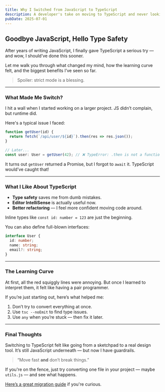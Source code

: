 ```yaml
---
title: Why I Switched from JavaScript to TypeScript
description: A developer's take on moving to TypeScript and never looking back.
pubDate: 2025-07-01
---
```


## Goodbye JavaScript, Hello Type Safety

After years of writing JavaScript, I finally gave TypeScript a serious try — and wow, I should’ve done this sooner.

Let me walk you through what changed my mind, how the learning curve felt, and the biggest benefits I’ve seen so far.

> Spoiler: strict mode is a blessing.

---

### What Made Me Switch?

I hit a wall when I started working on a larger project. JS didn’t complain, but runtime did.

Here's a typical issue I faced:

```js
function getUser(id) {
  return fetch(`/api/user/${id}`).then(res => res.json());
}

// Later...
const user: User = getUser(42); // ❌ TypeError: .then is not a function
```

It turns out `getUser` returned a Promise, but I forgot to `await` it. TypeScript would’ve caught that!

---

### What I Like About TypeScript

- **Type safety** saves me from dumb mistakes.
- **Editor IntelliSense** is actually useful now.
- **Better refactoring** — I feel more confident moving code around.

Inline types like `const id: number = 123` are just the beginning.

You can also define full-blown interfaces:

```ts
interface User {
  id: number;
  name: string;
  email?: string;
}
```

---

### The Learning Curve

At first, all the red squiggly lines were annoying. But once I learned to interpret them, it felt like having a pair programmer.

If you’re just starting out, here’s what helped me:

1. Don’t try to convert everything at once.
2. Use `tsc --noEmit` to find type issues.
3. Use `any` when you’re stuck — then fix it later.

---

### Final Thoughts

Switching to TypeScript felt like going from a sketchpad to a real design tool. It’s still JavaScript underneath — but now I have guardrails.

> “Move fast **and** don’t break things.”

If you're on the fence, just try converting one file in your project — maybe `utils.js` — and see what happens.

[Here’s a great migration guide](https://www.typescriptlang.org/docs/handbook/migrating-from-javascript.html) if you're curious.
